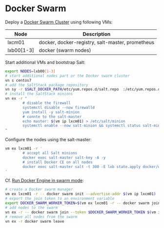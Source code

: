 # Docker Swarm

Deploy a [Docker Swarm Cluster][29] using following VMs: 

Node           | Description
---------------|------------------------------------
lxcm01         | docker, docker-registry, salt-master, prometheus
lxb00[1-3]     | docker (swarm nodes)

Start additional VMs and bootstrap Salt:

```bash
export NODES=lxb00[1-3]
# start additional nodes part or the Docker swarm cluster
vn s centos7
# add the SaltStack package repository
vn sy -r $SALT_DOCKER_PATH/etc/yum.repos.d/salt.repo  :/etc/yum.repos.d/
# install the SaltStack minions
vn ex -r "
        # disable the firewall
        systemctl disable --now firewalld
        yum install -y salt-minion
        # connte to the salt-master
        echo master: $(vm ip lxcm01) > /etc/salt/minion
        systemctl enable --now salt-minion && systemctl status salt-minion
"
```

Configure the nodes using the salt-master:

```bash
vm ex lxcm01 -r '
        # accept all Salt minions
        docker exec salt-master salt-key -A -y
        # install Docker CE on all nodes
        docker exec salt-master salt -t 300 -E lxb state.apply docker/docker-ce
'
```

Cf. [Run Docker Engine in swarm mode][30]:

```bash
# create a Docker swarm manager
vm ex lxcm01 -r -- docker swarm init --advertise-addr $(vm ip lxcm01)
# export the join token to an environment variable
export DOCKER_SWARM_WORKER_TOKEN=$(vm ex lxcm01 -r -- docker swarm join-token --quiet worker)
# add nodes to the swarm
vn ex -r -- docker swarm join --token $DOCKER_SWARM_WORKER_TOKEN $(vm ip lxcm01):2377
# remove all nodes from the swarm
vn ex -r docker swarm leave
```

[29]: https://docs.docker.com/engine/swarm/ "Docker Swarm mode overview"
[30]: https://docs.docker.com/engine/swarm/swarm-mode/ "Run Docker Engine in swarm mode"
